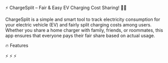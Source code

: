 ⚡ ChargeSplit – Fair & Easy EV Charging Cost Sharing! 🚗🔋

ChargeSplit is a simple and smart tool to track electricity consumption for your electric vehicle (EV) and fairly split charging costs among users. Whether you share a home charger with family, friends, or roommates, this app ensures that everyone pays their fair share based on actual usage.

🔥 Features

⚡ 
⚡ 
⚡ 
